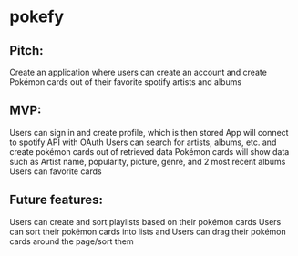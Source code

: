 # pokefy

## Pitch:
Create an application where users can create an account and create Pokémon cards out of their favorite spotify artists and albums

## MVP:
Users can sign in and create profile, which is then stored
App will connect to spotify API with OAuth
Users can search for artists, albums, etc. and create pokémon cards out of retrieved data
Pokémon cards will show data such as Artist name, popularity, picture, genre, and 2 most recent albums
Users can favorite cards

## Future features:
Users can create and sort playlists based on their pokémon cards
Users can sort their pokémon cards into lists and
Users can drag their pokémon cards around the page/sort them
